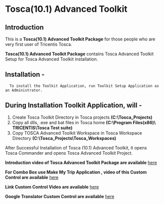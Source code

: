 # Tosca(10.1) Advanced Toolkit

## Introduction

   This is a **Tosca(10.1) Advanced Toolkit Package** for those people who are very first user of Tricentis Tosca.

   **Tosca(10.1) Advanced Toolkit Package** contains Tosca Advanced Toolkit Setup for Tosca Advanced Toolkit installation.

## Installation -
        
      To install the Toolkit Application, run Toolkit Setup Application as an Administrator.
   
## During Installation Toolkit Application, will -

 1. Create Tosca Toolkit Directory in Tosca projects **(C:\Tosca_Projects)**
 2. Copy all dlls, .exe and bat files in Tosca home **(C:\Program Files(x86)\ TRICENTIS\Tosca Test suite)**
 3. Copy TOSCA Advanced Toolkit Workspace in Tosca Workspace Directory **(C:\Tosca_Projects\Tosca_Workspaces)**
 
   After Successful Installation of Tosca (10.1) Advanced Toolkit, it opens Tosca Commander and opens
Tosca Advanced Toolkit Project.

   **Introduction video of Tosca Advanced Toolkit Package are available** [here](https://www.youtube.com/watch?v=Zc5056cbLEU&list=PLVOwF-l9pdbe-wQuAb0jIiwc49JLBGHou)
   
   **For Combo Box use Make My Trip Application , video of this Custom Control are available** [here](https://youtu.be/qUhCJtykU74)
   
   **Link Custom Control Video are available** [here](https://youtu.be/-tQoH294Tu0)
   
   **Google Translator Custom Control are available** [here](https://youtu.be/CV_JlvoToxE)
